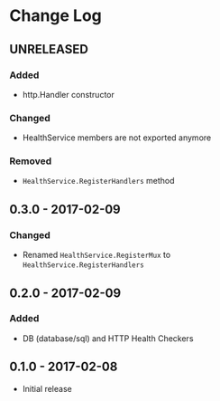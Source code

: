# Change Log


## UNRELEASED

### Added

- http.Handler constructor

### Changed

- HealthService members are not exported anymore

### Removed

- `HealthService.RegisterHandlers` method


## 0.3.0 - 2017-02-09

### Changed

- Renamed `HealthService.RegisterMux` to `HealthService.RegisterHandlers`


## 0.2.0 - 2017-02-09

### Added

- DB (database/sql) and HTTP Health Checkers


## 0.1.0 - 2017-02-08

- Initial release
